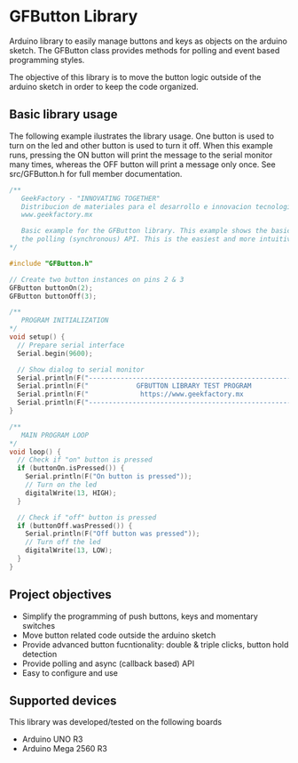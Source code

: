 # GFButton Library #

Arduino library to easily manage buttons and keys as objects on the arduino sketch. The GFButton class provides methods for polling and event based programming styles.

The objective of this library is to move the button logic outside of the arduino sketch in order to keep the code organized.

## Basic library usage ##

The following example ilustrates the library usage. One button is used to turn on the led and other button is used to turn it off. When this example runs, pressing the ON button will print the message to the serial monitor many times, whereas the OFF button will print a message only once. See src/GFButton.h for full member documentation.

```cpp
/**
   GeekFactory - "INNOVATING TOGETHER"
   Distribucion de materiales para el desarrollo e innovacion tecnologica
   www.geekfactory.mx

   Basic example for the GFButton library. This example shows the basic library usage with
   the polling (synchronous) API. This is the easiest and more intuitive way to use the library.
*/

#include "GFButton.h"

// Create two button instances on pins 2 & 3
GFButton buttonOn(2);
GFButton buttonOff(3);

/**
   PROGRAM INITIALIZATION
*/
void setup() {
  // Prepare serial interface
  Serial.begin(9600);

  // Show dialog to serial monitor
  Serial.println(F("----------------------------------------------------"));
  Serial.println(F("            GFBUTTON LIBRARY TEST PROGRAM           "));
  Serial.println(F("             https://www.geekfactory.mx             "));
  Serial.println(F("----------------------------------------------------"));
}

/**
   MAIN PROGRAM LOOP
*/
void loop() {
  // Check if "on" button is pressed
  if (buttonOn.isPressed()) {
    Serial.println(F("On button is pressed"));
    // Turn on the led
    digitalWrite(13, HIGH);
  }

  // Check if "off" button is pressed
  if (buttonOff.wasPressed()) {
    Serial.println(F("Off button was pressed"));
    // Turn off the led
    digitalWrite(13, LOW);
  }
}

```

## Project objectives ##

* Simplify the programming of push buttons, keys and momentary switches
* Move button related code outside the arduino sketch
* Provide advanced button fucntionality: double & triple clicks, button hold detection
* Provide polling and async (callback based) API
* Easy to configure and use

## Supported devices ##

This library was developed/tested on the following boards

* Arduino UNO R3
* Arduino Mega 2560 R3

